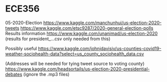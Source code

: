 # ECE356

05-2020-Election
https://www.kaggle.com/manchunhui/us-election-2020-tweets
https://www.kaggle.com/etsc9287/2020-general-election-polls
Results information
https://www.kaggle.com/unanimad/us-election-2020
(results for president_...csv only needed from this)

Possibly useful
https://www.kaggle.com/johnjdavisiv/us-counties-covid19-weather-sociohealth-data?select=us_county_sociohealth_data.csv

(Addresses will be needed for tying tweet source to voting county)
https://www.kaggle.com/headsortails/us-election-2020-presidential-debates
(ignore the .mp3 files)
